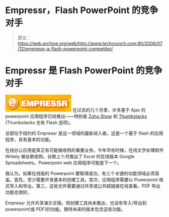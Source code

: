 # Empressr，Flash PowerPoint 的竞争对手

> 原文：<https://web.archive.org/web/http://www.techcrunch.com:80/2006/07/12/empressr-a-flash-powerpoint-competitor/>

# Empressr 是 Flash PowerPoint 的竞争对手

[![](img/caab74e1d67df343bb73e2f1bc8cd667.png)](https://web.archive.org/web/20230302074813/http://www.empressr.com/) 在过去的几个月里，许多基于 Ajax 的 powerpoint 应用程序已经推出——特别是 [Zoho Show](https://web.archive.org/web/20230302074813/https://techcrunch.com/2006/06/23/zoho-announces-an-online-power-point-type-tool/) 和 [Thumbstacks](https://web.archive.org/web/20230302074813/https://techcrunch.com/2006/03/09/thumbstacks-ajaxflash-web-powerpoint/) (Thumbstacks 也有 Flash 选项)。

总部位于纽约的 Empressr 是这一领域的最新进入者。这是一个基于 flash 的应用程序，具有基本的功能。

在线办公应用是真正有可能被收购的重要业务。今年早些时候，在线文字处理软件 Writely 被谷歌收购，谷歌上个月推出了 Excel 的在线版本 Google Spreadsheets。Powerpoint web 应用程序可能是下一个。

我认为，如果在线版的 Powerpoint 要取得成功，有三个关键的功能领域必须涵盖。首先，至少需要开发基本的创建工具。其次，应用程序需要以 Powerpoint 格式导入和导出。第三，这些文件需要通过共享或公共超链接在线查看。PDF 导出功能也很好。

Empressr 允许共享演示文稿，但创建工具尚未推出，也没有导入/导出到 powerpoint(或 PDF)的功能。期待未来的版本包含这些功能。